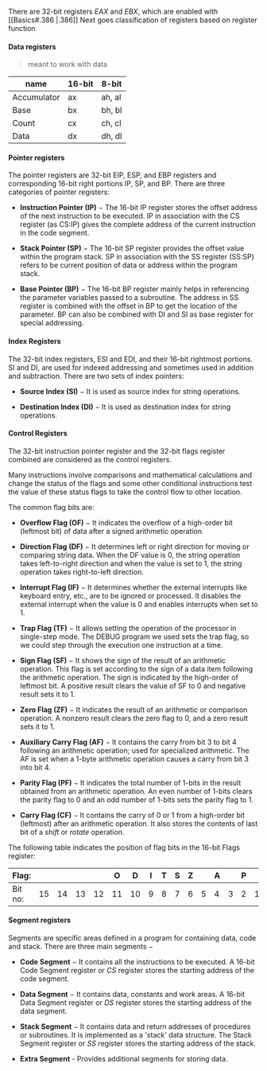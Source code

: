 There are 32-bit registers *EAX* and *EBX*, which are enabled with [[Basics#.386 |.386]]
Next goes classification of registers based on register function
#### Data registers
> meant to work with data

| name        | 16-bit | 8-bit  |
| ----------- | ------ | ------ |
| Accumulator | ax     | ah, al |
| Base        | bx     | bh, bl |
| Count       | cx     | ch, cl |
| Data        | dx     | dh, dl |

#### Pointer registers
The pointer registers are 32-bit EIP, ESP, and EBP registers and corresponding 16-bit right portions IP, SP, and BP. There are three categories of pointer registers:

- **Instruction Pointer (IP)** − The 16-bit IP register stores the offset address of the next instruction to be executed. IP in association with the CS register (as CS:IP) gives the complete address of the current instruction in the code segment.

- **Stack Pointer (SP)** − The 16-bit SP register provides the offset value within the program stack. SP in association with the SS register (SS:SP) refers to be current position of data or address within the program stack.

- **Base Pointer (BP)** − The 16-bit BP register mainly helps in referencing the parameter variables passed to a subroutine. The address in SS register is combined with the offset in BP to get the location of the parameter. BP can also be combined with DI and SI as base register for special addressing.

#### Index Registers

The 32-bit index registers, ESI and EDI, and their 16-bit rightmost portions. SI and DI, are used for indexed addressing and sometimes used in addition and subtraction. There are two sets of index pointers:

- **Source Index (SI)** − It is used as source index for string operations.

- **Destination Index (DI)** − It is used as destination index for string operations.

#### Control Registers

The 32-bit instruction pointer register and the 32-bit flags register combined are considered as the control registers.

Many instructions involve comparisons and mathematical calculations and change the status of the flags and some other conditional instructions test the value of these status flags to take the control flow to other location.

The common flag bits are:

- **Overflow Flag (OF)** − It indicates the overflow of a high-order bit (leftmost bit) of data after a signed arithmetic operation.

- **Direction Flag (DF)** − It determines left or right direction for moving or comparing string data. When the DF value is 0, the string operation takes left-to-right direction and when the value is set to 1, the string operation takes right-to-left direction.

- **Interrupt Flag (IF)** − It determines whether the external interrupts like keyboard entry, etc., are to be ignored or processed. It disables the external interrupt when the value is 0 and enables interrupts when set to 1.
   
- **Trap Flag (TF)** − It allows setting the operation of the processor in single-step mode. The DEBUG program we used sets the trap flag, so we could step through the execution one instruction at a time.
   
- **Sign Flag (SF)** − It shows the sign of the result of an arithmetic operation. This flag is set according to the sign of a data item following the arithmetic operation. The sign is indicated by the high-order of leftmost bit. A positive result clears the value of SF to 0 and negative result sets it to 1.
   
- **Zero Flag (ZF)** − It indicates the result of an arithmetic or comparison operation. A nonzero result clears the zero flag to 0, and a zero result sets it to 1.
   
- **Auxiliary Carry Flag (AF)** − It contains the carry from bit 3 to bit 4 following an arithmetic operation; used for specialized arithmetic. The AF is set when a 1-byte arithmetic operation causes a carry from bit 3 into bit 4.
   
- **Parity Flag (PF)** − It indicates the total number of 1-bits in the result obtained from an arithmetic operation. An even number of 1-bits clears the parity flag to 0 and an odd number of 1-bits sets the parity flag to 1.
   
- **Carry Flag (CF)** − It contains the carry of 0 or 1 from a high-order bit (leftmost) after an arithmetic operation. It also stores the contents of last bit of a _shift_ or _rotate_ operation.

The following table indicates the position of flag bits in the 16-bit Flags register:

| Flag:   |     |     |     |     | O   | D   | I   | T   | S   | Z   |     | A   |     | P   |     | C   |
| ------- | --- | --- | --- | --- | --- | --- | --- | --- | --- | --- | --- | --- | --- | --- | --- | --- |
| Bit no: | 15  | 14  | 13  | 12  | 11  | 10  | 9   | 8   | 7   | 6   | 5   | 4   | 3   | 2   | 1   | 0    |

#### Segment registers
Segments are specific areas defined in a program for containing data, code and stack. There are three main segments −

- **Code Segment** − It contains all the instructions to be executed. A 16-bit Code Segment register or *CS* register stores the starting address of the code segment.

- **Data Segment** − It contains data, constants and work areas. A 16-bit Data Segment register or *DS* register stores the starting address of the data segment.
   
- **Stack Segment** − It contains data and return addresses of procedures or subroutines. It is implemented as a 'stack' data structure. The Stack Segment register or *SS* register stores the starting address of the stack.

- **Extra Segment** - Provides additional segments for storing data.